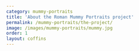 ```yaml
---
category: mummy-portraits
title: 'About the Roman Mummy Portraits project'
permalink: /mummy-portraits/the-project/
image: /images/mummy-portraits/mummy.jpg
order: 1
layout: coffins
---
```

